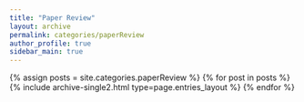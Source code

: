 ```yaml
---
title: "Paper Review"
layout: archive
permalink: categories/paperReview
author_profile: true
sidebar_main: true
--- 
```



{% assign posts = site.categories.paperReview %}
{% for post in posts %} {% include archive-single2.html type=page.entries_layout %} {% endfor %}
